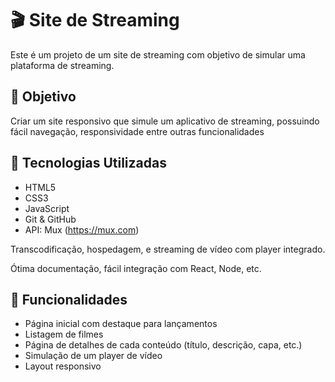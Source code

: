 # 🎬 Site de Streaming

Este é um projeto de um site de streaming com objetivo de simular uma plataforma de streaming.

## 📌 Objetivo

Criar um site responsivo que simule um aplicativo de streaming, possuindo fácil navegação, responsividade entre outras funcionalidades

## 🚀 Tecnologias Utilizadas

- HTML5
- CSS3
- JavaScript
- Git & GitHub
- API: Mux (https://mux.com)

Transcodificação, hospedagem, e streaming de vídeo com player integrado.

Ótima documentação, fácil integração com React, Node, etc.

## 🧩 Funcionalidades

- Página inicial com destaque para lançamentos
- Listagem de filmes
- Página de detalhes de cada conteúdo (título, descrição, capa, etc.)
- Simulação de um player de vídeo
- Layout responsivo
